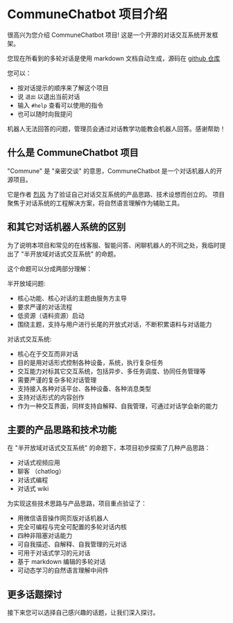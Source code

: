# CommuneChatbot 项目介绍

[//]: # (@stageName intro)

很高兴为您介绍 CommuneChatbot 项目! 这是一个开源的对话交互系统开发框架。

[//]: # (@info)

您现在所看到的多轮对话是使用 markdown 文档自动生成，源码在 [github 仓库](https://github.com/thirdgerb/chatbot/tree/master/components/Markdown/resources/demo)

[//]: # (@break)

您可以：

- 按对话提示的顺序来了解这个项目
- 说 ```退出``` 以退出当前对话
- 输入 ```#help``` 查看可以使用的指令
- 也可以随时向我提问

[//]: # (@info)

机器人无法回答的问题，管理员会通过对话教学功能教会机器人回答。感谢帮助！

[//]: # (@askNext)
[//]: # (@routeToStage more_topics)

## 什么是 CommuneChatbot 项目

[//]: # (@stageName what_is_commune_chatbot)

[//]: # (@bili <iframe src="//player.bilibili.com/player.html?aid=712044178&bvid=BV1oD4y1d7eX&cid=232996782&page=1" scrolling="no" border="0" frameborder="no" framespacing="0" allowfullscreen="true"> </iframe>)

"Commune" 是 "亲密交谈" 的意思，CommuneChatbot 是一个对话机器人的开源项目。

[//]: # (@info)

它是作者 [烈风](thirdgerb@github.com) 为了验证自己对话交互系统的产品思路、技术设想而创立的。
项目聚焦于对话系统的工程解决方案，将自然语言理解作为辅助工具。


[//]: # (@askNext)
[//]: # (@routeToStage more_topics)


## 和其它对话机器人系统的区别

[//]: # (@stageName difference_from_other_chatbots)

[//]: # (@bili <iframe src="//player.bilibili.com/player.html?aid=669512318&bvid=BV1xa4y1E7hR&cid=232997599&page=1" scrolling="no" border="0" frameborder="no" framespacing="0" allowfullscreen="true"> </iframe>)

为了说明本项目和常见的在线客服、智能问答、闲聊机器人的不同之处，我临时提出了 "半开放域对话式交互系统" 的命题。

[//]: # (@info)

这个命题可以分成两部分理解：

[//]: # (@info)

半开放域问题:
- 核心功能、核心对话的主题由服务方主导
- 要求严谨的对话流程
- 低资源（语料资源）启动
- 围绕主题，支持与用户进行长尾的开放式对话，不断积累语料与对话能力

[//]: # (@break)

[//]: # (@bili <iframe src="//player.bilibili.com/player.html?aid=202068665&bvid=BV1Bh411R7fb&cid=232997899&page=1" scrolling="no" border="0" frameborder="no" framespacing="0" allowfullscreen="true"> </iframe>)

对话式交互系统:

- 核心在于交互而非对话
- 目的是用对话形式控制各种设备，系统，执行复杂任务
- 交互能力对标其它交互系统，包括异步、多任务调度、协同任务管理等
- 需要严谨的复杂多轮对话管理
- 支持接入各种对话平台、各种设备、各种消息类型
- 支持对话形式的内容创作
- 作为一种交互界面，同样支持自解释、自我管理，可通过对话学会新的能力

[//]: # (@askNext)
[//]: # (@routeToStage more_topics)


## 主要的产品思路和技术功能

[//]: # (@stageName major_production_prototypes)

[//]: # (@bili <iframe src="//player.bilibili.com/player.html?aid=499526166&bvid=BV14K411K7ZB&cid=232998171&page=1" scrolling="no" border="0" frameborder="no" framespacing="0" allowfullscreen="true"> </iframe>)

在 "半开放域对话式交互系统" 的命题下，本项目初步探索了几种产品思路：

- 对话式视频应用
- 聊客 （chatlog）
- 对话式编程
- 对话式 wiki

[//]: # (@info)

为实现这些技术思路与产品思路，项目重点验证了：

[//]: # (@info)

- 用微信语音操作网页版对话机器人
- 完全可编程与完全可配置的多轮对话内核
- 四种非阻塞对话能力
- 可自我描述、自解释、自我管理的元对话
- 可用于对话式学习的元对话
- 基于 markdown 编辑的多轮对话
- 可动态学习的自然语言理解中间件

[//]: # (@askNext)

## 更多话题探讨

[//]: # (@stageName more_topics)

接下来您可以选择自己感兴趣的话题，让我们深入探讨。

[//]: # (@askChoose)
[//]: # (@routeUcl md.demo.complete_demo_video)
[//]: # (@routeUcl md.demo.half_open_conversational_system)
[//]: # (@routeUcl md.demo.conversational_video_app)
[//]: # (@routeUcl md.demo.chatlog_intro)
[//]: # (@routeUcl md.demo.ghost_in_shells)
[//]: # (@routeUcl md.demo.codable_configable_core)
[//]: # (@routeUcl md.demo.conversational_wiki)
